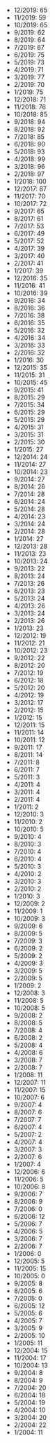*  12/2019: 65
*  11/2019: 59
*  10/2019: 65
*  9/2019: 62
*  8/2019: 64
*  7/2019: 67
*  6/2019: 75
*  5/2019: 73
*  4/2019: 71
*  3/2019: 77
*  2/2019: 70
*  1/2019: 75
*  12/2018: 71
*  11/2018: 76
*  10/2018: 85
*  9/2018: 94
*  8/2018: 92
*  7/2018: 85
*  6/2018: 90
*  5/2018: 93
*  4/2018: 99
*  3/2018: 96
*  2/2018: 97
*  1/2018: 100
*  12/2017: 87
*  11/2017: 70
*  10/2017: 72
*  9/2017: 65
*  8/2017: 61
*  7/2017: 53
*  6/2017: 49
*  5/2017: 52
*  4/2017: 39
*  3/2017: 40
*  2/2017: 41
*  1/2017: 39
*  12/2016: 35
*  11/2016: 41
*  10/2016: 39
*  9/2016: 34
*  8/2016: 36
*  7/2016: 38
*  6/2016: 35
*  5/2016: 32
*  4/2016: 34
*  3/2016: 33
*  2/2016: 32
*  1/2016: 30
*  12/2015: 35
*  11/2015: 31
*  10/2015: 45
*  9/2015: 41
*  8/2015: 29
*  7/2015: 34
*  6/2015: 29
*  5/2015: 29
*  4/2015: 31
*  3/2015: 31
*  2/2015: 30
*  1/2015: 27
*  12/2014: 24
*  11/2014: 27
*  10/2014: 23
*  9/2014: 27
*  8/2014: 26
*  7/2014: 28
*  6/2014: 24
*  5/2014: 28
*  4/2014: 23
*  3/2014: 24
*  2/2014: 28
*  1/2014: 27
*  12/2013: 28
*  11/2013: 23
*  10/2013: 24
*  9/2013: 22
*  8/2013: 24
*  7/2013: 26
*  6/2013: 23
*  5/2013: 24
*  4/2013: 26
*  3/2013: 24
*  2/2013: 26
*  1/2013: 23
*  12/2012: 19
*  11/2012: 21
*  10/2012: 23
*  9/2012: 22
*  8/2012: 20
*  7/2012: 19
*  6/2012: 18
*  5/2012: 20
*  4/2012: 19
*  3/2012: 17
*  2/2012: 15
*  1/2012: 15
*  12/2011: 15
*  11/2011: 14
*  10/2011: 12
*  9/2011: 17
*  8/2011: 14
*  7/2011: 8
*  6/2011: 7
*  5/2011: 3
*  4/2011: 4
*  3/2011: 4
*  2/2011: 4
*  1/2011: 2
*  12/2010: 3
*  11/2010: 2
*  10/2010: 5
*  9/2010: 4
*  8/2010: 3
*  7/2010: 4
*  6/2010: 4
*  5/2010: 3
*  4/2010: 2
*  3/2010: 3
*  2/2010: 2
*  1/2010: 3
*  12/2009: 2
*  11/2009: 1
*  10/2009: 3
*  9/2009: 6
*  8/2009: 5
*  7/2009: 3
*  6/2009: 2
*  5/2009: 2
*  4/2009: 3
*  3/2009: 5
*  2/2009: 5
*  1/2009: 2
*  12/2008: 3
*  11/2008: 5
*  10/2008: 5
*  9/2008: 2
*  8/2008: 5
*  7/2008: 4
*  6/2008: 2
*  5/2008: 4
*  4/2008: 6
*  3/2008: 7
*  2/2008: 7
*  1/2008: 11
*  12/2007: 11
*  11/2007: 15
*  10/2007: 6
*  9/2007: 4
*  8/2007: 6
*  7/2007: 7
*  6/2007: 4
*  5/2007: 2
*  4/2007: 4
*  3/2007: 3
*  2/2007: 6
*  1/2007: 4
*  12/2006: 6
*  11/2006: 5
*  10/2006: 8
*  9/2006: 7
*  8/2006: 9
*  7/2006: 0
*  6/2006: 12
*  5/2006: 7
*  4/2006: 5
*  3/2006: 7
*  2/2006: 7
*  1/2006: 0
*  12/2005: 5
*  11/2005: 15
*  10/2005: 0
*  9/2005: 8
*  8/2005: 6
*  7/2005: 0
*  6/2005: 12
*  5/2005: 6
*  4/2005: 7
*  3/2005: 9
*  2/2005: 10
*  1/2005: 11
*  12/2004: 15
*  11/2004: 17
*  10/2004: 13
*  9/2004: 8
*  8/2004: 9
*  7/2004: 20
*  6/2004: 18
*  5/2004: 19
*  4/2004: 10
*  3/2004: 20
*  2/2004: 22
*  1/2004: 11
